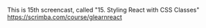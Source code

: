 This is 15th screencast, called "15. Styling React with CSS Classes"<br />
https://scrimba.com/course/glearnreact